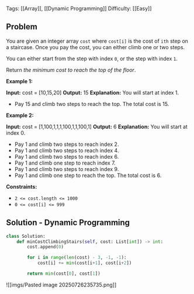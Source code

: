 Tags: [[Array]], [[Dynamic Programming]]
Difficulty: [[Easy]]
## Problem
You are given an integer array `cost` where `cost[i]` is the cost of `ith` step on a staircase. Once you pay the cost, you can either climb one or two steps.

You can either start from the step with index `0`, or the step with index `1`.

Return _the minimum cost to reach the top of the floor_.

**Example 1:**

**Input:** cost = [10,15,20]
**Output:** 15
**Explanation:** You will start at index 1.
- Pay 15 and climb two steps to reach the top.
The total cost is 15.

**Example 2:**

**Input:** cost = [1,100,1,1,1,100,1,1,100,1]
**Output:** 6
**Explanation:** You will start at index 0.
- Pay 1 and climb two steps to reach index 2.
- Pay 1 and climb two steps to reach index 4.
- Pay 1 and climb two steps to reach index 6.
- Pay 1 and climb one step to reach index 7.
- Pay 1 and climb two steps to reach index 9.
- Pay 1 and climb one step to reach the top.
The total cost is 6.

**Constraints:**

- `2 <= cost.length <= 1000`
- `0 <= cost[i] <= 999`

## Solution - Dynamic Programming
```python
class Solution:
    def minCostClimbingStairs(self, cost: List[int]) -> int:
        cost.append(0)

        for i in range(len(cost) - 3, -1, -1):
            cost[i] += min(cost[i+1], cost[i+2])

        return min(cost[0], cost[1])
```

![[imgs/Pasted image 20250726235735.png]]